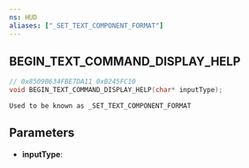 ```yaml
---
ns: HUD
aliases: ["_SET_TEXT_COMPONENT_FORMAT"]
---
```

## BEGIN_TEXT_COMMAND_DISPLAY_HELP

```c
// 0x8509B634FBE7DA11 0xB245FC10
void BEGIN_TEXT_COMMAND_DISPLAY_HELP(char* inputType);
```

```
Used to be known as _SET_TEXT_COMPONENT_FORMAT  
```

## Parameters
* **inputType**: 

